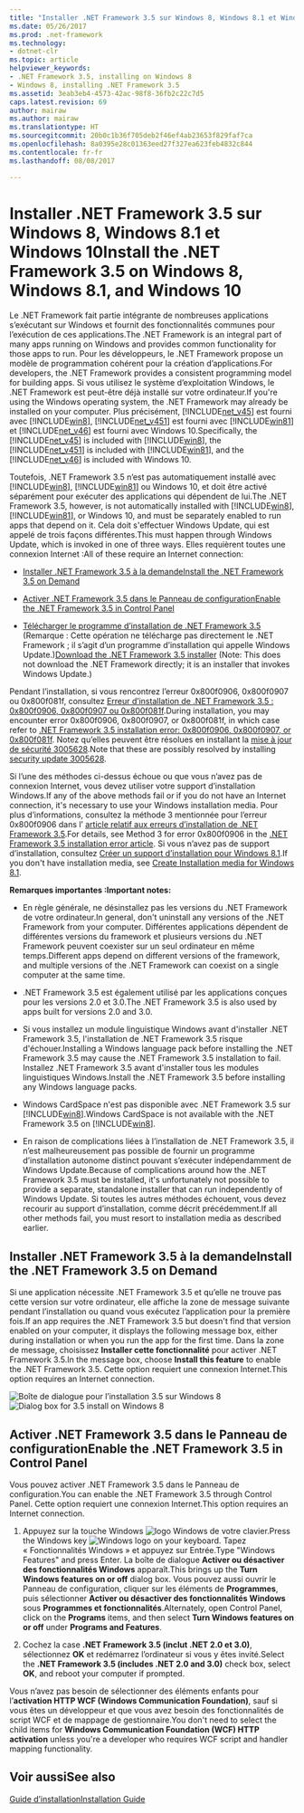 ```yaml
---
title: "Installer .NET Framework 3.5 sur Windows 8, Windows 8.1 et Windows 10"
ms.date: 05/26/2017
ms.prod: .net-framework
ms.technology:
- dotnet-clr
ms.topic: article
helpviewer_keywords:
- .NET Framework 3.5, installing on Windows 8
- Windows 8, installing .NET Framework 3.5
ms.assetid: 3eab3eb4-4573-42ac-98f8-36fb2c22c7d5
caps.latest.revision: 69
author: mairaw
ms.author: mairaw
ms.translationtype: HT
ms.sourcegitcommit: 20b0c1b36f705deb2f46ef4ab23653f829faf7ca
ms.openlocfilehash: 8a0395e28c01363eed27f327ea623feb4832c844
ms.contentlocale: fr-fr
ms.lasthandoff: 08/08/2017

---
```


# <a name="install-the-net-framework-35-on-windows-8-windows-81-and-windows-10"></a><span data-ttu-id="500bf-102">Installer .NET Framework 3.5 sur Windows 8, Windows 8.1 et Windows 10</span><span class="sxs-lookup"><span data-stu-id="500bf-102">Install the .NET Framework 3.5 on Windows 8, Windows 8.1, and Windows 10</span></span>

<span data-ttu-id="500bf-103">Le .NET Framework fait partie intégrante de nombreuses applications s’exécutant sur Windows et fournit des fonctionnalités communes pour l’exécution de ces applications.</span><span class="sxs-lookup"><span data-stu-id="500bf-103">The .NET Framework is an integral part of many apps running on Windows and provides common functionality for those apps to run.</span></span> <span data-ttu-id="500bf-104">Pour les développeurs, le .NET Framework propose un modèle de programmation cohérent pour la création d’applications.</span><span class="sxs-lookup"><span data-stu-id="500bf-104">For developers, the .NET Framework provides a consistent programming model for building apps.</span></span> <span data-ttu-id="500bf-105">Si vous utilisez le système d’exploitation Windows, le .NET Framework est peut-être déjà installé sur votre ordinateur.</span><span class="sxs-lookup"><span data-stu-id="500bf-105">If you're using the Windows operating system, the .NET Framework may already be installed on your computer.</span></span> <span data-ttu-id="500bf-106">Plus précisément, [!INCLUDE[net_v45](../../../includes/net-v45-md.md)] est fourni avec [!INCLUDE[win8](../../../includes/win8-md.md)], [!INCLUDE[net_v451](../../../includes/net-v451-md.md)] est fourni avec [!INCLUDE[win81](../../../includes/win81-md.md)] et [!INCLUDE[net_v46](../../../includes/net-v46-md.md)] est fourni avec Windows 10.</span><span class="sxs-lookup"><span data-stu-id="500bf-106">Specifically, the [!INCLUDE[net_v45](../../../includes/net-v45-md.md)] is included with [!INCLUDE[win8](../../../includes/win8-md.md)], the [!INCLUDE[net_v451](../../../includes/net-v451-md.md)] is included with [!INCLUDE[win81](../../../includes/win81-md.md)], and the [!INCLUDE[net_v46](../../../includes/net-v46-md.md)] is included with Windows 10.</span></span>  
  
<span data-ttu-id="500bf-107">Toutefois, .NET Framework 3.5 n’est pas automatiquement installé avec [!INCLUDE[win8](../../../includes/win8-md.md)], [!INCLUDE[win81](../../../includes/win81-md.md)] ou Windows 10, et doit être activé séparément pour exécuter des applications qui dépendent de lui.</span><span class="sxs-lookup"><span data-stu-id="500bf-107">The .NET Framework 3.5, however, is not automatically installed with [!INCLUDE[win8](../../../includes/win8-md.md)], [!INCLUDE[win81](../../../includes/win81-md.md)], or Windows 10, and must be separately enabled to run apps that depend on it.</span></span> <span data-ttu-id="500bf-108">Cela doit s'effectuer Windows Update, qui est appelé de trois façons différentes.</span><span class="sxs-lookup"><span data-stu-id="500bf-108">This must happen through Windows Update, which is invoked in one of three ways.</span></span> <span data-ttu-id="500bf-109">Elles requièrent toutes une connexion Internet :</span><span class="sxs-lookup"><span data-stu-id="500bf-109">All of these require an Internet connection:</span></span>  
  
- [<span data-ttu-id="500bf-110">Installer .NET Framework 3.5 à la demande</span><span class="sxs-lookup"><span data-stu-id="500bf-110">Install the .NET Framework 3.5 on Demand</span></span>](#OnDemand)  
  
- [<span data-ttu-id="500bf-111">Activer .NET Framework 3.5 dans le Panneau de configuration</span><span class="sxs-lookup"><span data-stu-id="500bf-111">Enable the .NET Framework 3.5 in Control Panel</span></span>](#ControlPanel)  
  
- <span data-ttu-id="500bf-112">[Télécharger le programme d’installation de .NET Framework 3.5](http://www.microsoft.com/en-us/download/details.aspx?id=21) (Remarque : Cette opération ne télécharge pas directement le .NET Framework ; il s’agit d’un programme d’installation qui appelle Windows Update.)</span><span class="sxs-lookup"><span data-stu-id="500bf-112">[Download the .NET Framework 3.5 installer](http://www.microsoft.com/en-us/download/details.aspx?id=21) (Note: This does not download the .NET Framework directly; it is an installer that invokes Windows Update.)</span></span>  
  
<span data-ttu-id="500bf-113">Pendant l’installation, si vous rencontrez l’erreur 0x800f0906, 0x800f0907 ou 0x800f081f, consultez [Erreur d’installation de .NET Framework 3.5 : 0x800f0906, 0x800f0907 ou 0x800f081f](https://support.microsoft.com/en-us/kb/2734782).</span><span class="sxs-lookup"><span data-stu-id="500bf-113">During installation, you may encounter error 0x800f0906, 0x800f0907, or 0x800f081f, in which case refer to [.NET Framework 3.5 installation error: 0x800f0906, 0x800f0907, or 0x800f081f](https://support.microsoft.com/en-us/kb/2734782).</span></span> <span data-ttu-id="500bf-114">Notez qu’elles peuvent être résolues en installant la [mise à jour de sécurité 3005628](https://support.microsoft.com/kb/3005628).</span><span class="sxs-lookup"><span data-stu-id="500bf-114">Note that these are possibly resolved by installing [security update 3005628](https://support.microsoft.com/kb/3005628).</span></span>  
  
<span data-ttu-id="500bf-115">Si l’une des méthodes ci-dessus échoue ou que vous n’avez pas de connexion Internet, vous devez utiliser votre support d’installation Windows.</span><span class="sxs-lookup"><span data-stu-id="500bf-115">If any of the above methods fail or if you do not have an Internet connection, it's necessary to use your Windows installation media.</span></span> <span data-ttu-id="500bf-116">Pour plus d’informations, consultez la méthode 3 mentionnée pour l’erreur 0x800f0906 dans l’ [article relatif aux erreurs d’installation de .NET Framework 3.5](https://support.microsoft.com/en-us/kb/2734782).</span><span class="sxs-lookup"><span data-stu-id="500bf-116">For details, see Method 3 for error 0x800f0906 in the [.NET Framework 3.5 installation error article](https://support.microsoft.com/en-us/kb/2734782).</span></span> <span data-ttu-id="500bf-117">Si vous n’avez pas de support d’installation, consultez [Créer un support d’installation pour Windows 8.1](http://windows.microsoft.com/en-US/windows-8/create-reset-refresh-media?woldogcb=0).</span><span class="sxs-lookup"><span data-stu-id="500bf-117">If you don't have installation media, see [Create Installation media for Windows 8.1](http://windows.microsoft.com/en-US/windows-8/create-reset-refresh-media?woldogcb=0).</span></span>  
  
<span data-ttu-id="500bf-118">**Remarques importantes :**</span><span class="sxs-lookup"><span data-stu-id="500bf-118">**Important notes:**</span></span>
  
- <span data-ttu-id="500bf-119">En règle générale, ne désinstallez pas les versions du .NET Framework de votre ordinateur.</span><span class="sxs-lookup"><span data-stu-id="500bf-119">In general, don't uninstall any versions of the .NET Framework from your computer.</span></span> <span data-ttu-id="500bf-120">Différentes applications dépendent de différentes versions du framework et plusieurs versions du .NET Framework peuvent coexister sur un seul ordinateur en même temps.</span><span class="sxs-lookup"><span data-stu-id="500bf-120">Different apps depend on different versions of the framework, and multiple versions of the .NET Framework can coexist on a single computer at the same time.</span></span>  
  
- <span data-ttu-id="500bf-121">.NET Framework 3.5 est également utilisé par les applications conçues pour les versions 2.0 et 3.0.</span><span class="sxs-lookup"><span data-stu-id="500bf-121">The .NET Framework 3.5 is also used by apps built for versions 2.0 and 3.0.</span></span>  
  
- <span data-ttu-id="500bf-122">Si vous installez un module linguistique Windows avant d'installer .NET Framework 3.5, l'installation de .NET Framework 3.5 risque d'échouer.</span><span class="sxs-lookup"><span data-stu-id="500bf-122">Installing a Windows language pack before installing the .NET Framework 3.5 may cause the .NET Framework 3.5 installation to fail.</span></span> <span data-ttu-id="500bf-123">Installez .NET Framework 3.5 avant d'installer tous les modules linguistiques Windows.</span><span class="sxs-lookup"><span data-stu-id="500bf-123">Install the .NET Framework 3.5 before installing any Windows language packs.</span></span>  
  
- <span data-ttu-id="500bf-124">Windows CardSpace n'est pas disponible avec .NET Framework 3.5 sur [!INCLUDE[win8](../../../includes/win8-md.md)].</span><span class="sxs-lookup"><span data-stu-id="500bf-124">Windows CardSpace is not available with the .NET Framework 3.5 on [!INCLUDE[win8](../../../includes/win8-md.md)].</span></span>  
  
- <span data-ttu-id="500bf-125">En raison de complications liées à l’installation de .NET Framework 3.5, il n’est malheureusement pas possible de fournir un programme d’installation autonome distinct pouvant s’exécuter indépendamment de Windows Update.</span><span class="sxs-lookup"><span data-stu-id="500bf-125">Because of complications around how the .NET Framework 3.5 must be installed, it's unfortunately not possible to provide a separate, standalone installer that can run independently of Windows Update.</span></span> <span data-ttu-id="500bf-126">Si toutes les autres méthodes échouent, vous devez recourir au support d’installation, comme décrit précédemment.</span><span class="sxs-lookup"><span data-stu-id="500bf-126">If all other methods fail, you must resort to installation media as described earlier.</span></span>  
  
<a name="OnDemand"></a>   
## <a name="install-the-net-framework-35-on-demand"></a><span data-ttu-id="500bf-127">Installer .NET Framework 3.5 à la demande</span><span class="sxs-lookup"><span data-stu-id="500bf-127">Install the .NET Framework 3.5 on Demand</span></span>

<span data-ttu-id="500bf-128">Si une application nécessite .NET Framework 3.5 et qu’elle ne trouve pas cette version sur votre ordinateur, elle affiche la zone de message suivante pendant l’installation ou quand vous exécutez l’application pour la première fois.</span><span class="sxs-lookup"><span data-stu-id="500bf-128">If an app requires the .NET Framework 3.5 but doesn't find that version enabled on your computer, it displays the following message box, either during installation or when you run the app for the first time.</span></span> <span data-ttu-id="500bf-129">Dans la zone de message, choisissez **Installer cette fonctionnalité** pour activer .NET Framework 3.5.</span><span class="sxs-lookup"><span data-stu-id="500bf-129">In the message box, choose **Install this feature** to enable the .NET Framework 3.5.</span></span> <span data-ttu-id="500bf-130">Cette option requiert une connexion Internet.</span><span class="sxs-lookup"><span data-stu-id="500bf-130">This option requires an Internet connection.</span></span>  
  
<span data-ttu-id="500bf-131">![Boîte de dialogue pour l’installation 3.5 sur Windows 8](../../../docs/framework/deployment/media/installdialog.png "installdialog")</span><span class="sxs-lookup"><span data-stu-id="500bf-131">![Dialog box for 3.5 install on Windows 8](../../../docs/framework/deployment/media/installdialog.png "installdialog")</span></span>  
  
<a name="ControlPanel"></a>   
## <a name="enable-the-net-framework-35-in-control-panel"></a><span data-ttu-id="500bf-132">Activer .NET Framework 3.5 dans le Panneau de configuration</span><span class="sxs-lookup"><span data-stu-id="500bf-132">Enable the .NET Framework 3.5 in Control Panel</span></span>

<span data-ttu-id="500bf-133">Vous pouvez activer .NET Framework 3.5 dans le Panneau de configuration.</span><span class="sxs-lookup"><span data-stu-id="500bf-133">You can enable the .NET Framework 3.5 through Control Panel.</span></span> <span data-ttu-id="500bf-134">Cette option requiert une connexion Internet.</span><span class="sxs-lookup"><span data-stu-id="500bf-134">This option requires an Internet connection.</span></span>  
  
1. <span data-ttu-id="500bf-135">Appuyez sur la touche Windows ![logo Windows](../../../docs/framework/get-started/media/windowskeyboardlogo.png "Windowskeyboardlogo") de votre clavier.</span><span class="sxs-lookup"><span data-stu-id="500bf-135">Press the Windows key ![Windows logo](../../../docs/framework/get-started/media/windowskeyboardlogo.png "Windowskeyboardlogo") on your keyboard.</span></span> <span data-ttu-id="500bf-136">Tapez « Fonctionnalités Windows » et appuyez sur Entrée.</span><span class="sxs-lookup"><span data-stu-id="500bf-136">Type "Windows Features" and press Enter.</span></span> <span data-ttu-id="500bf-137">La boîte de dialogue **Activer ou désactiver des fonctionnalités Windows** apparaît.</span><span class="sxs-lookup"><span data-stu-id="500bf-137">This brings up the **Turn Windows features on or off** dialog box.</span></span> <span data-ttu-id="500bf-138">Vous pouvez aussi ouvrir le Panneau de configuration, cliquer sur les éléments de **Programmes**, puis sélectionner **Activer ou désactiver des fonctionnalités Windows** sous **Programmes et fonctionnalités**.</span><span class="sxs-lookup"><span data-stu-id="500bf-138">Alternately, open Control Panel, click on the **Programs** items, and then select **Turn Windows features on or off** under **Programs and Features**.</span></span>  
  
2. <span data-ttu-id="500bf-139">Cochez la case **.NET Framework 3.5 (inclut .NET 2.0 et 3.0)**, sélectionnez **OK** et redémarrez l’ordinateur si vous y êtes invité.</span><span class="sxs-lookup"><span data-stu-id="500bf-139">Select the **.NET Framework 3.5 (includes .NET 2.0 and 3.0)** check box, select **OK**, and reboot your computer if prompted.</span></span>  
  
<span data-ttu-id="500bf-140">Vous n’avez pas besoin de sélectionner des éléments enfants pour l’**activation HTTP WCF (Windows Communication Foundation)**, sauf si vous êtes un développeur et que vous avez besoin des fonctionnalités de script WCF et de mappage de gestionnaire.</span><span class="sxs-lookup"><span data-stu-id="500bf-140">You don't need to select the child items for **Windows Communication Foundation (WCF) HTTP activation** unless you're a developer who requires WCF script and handler mapping functionality.</span></span>
  
## <a name="see-also"></a><span data-ttu-id="500bf-141">Voir aussi</span><span class="sxs-lookup"><span data-stu-id="500bf-141">See also</span></span>

[<span data-ttu-id="500bf-142">Guide d’installation</span><span class="sxs-lookup"><span data-stu-id="500bf-142">Installation Guide</span></span>](../../../docs/framework/get-started/index.md)

